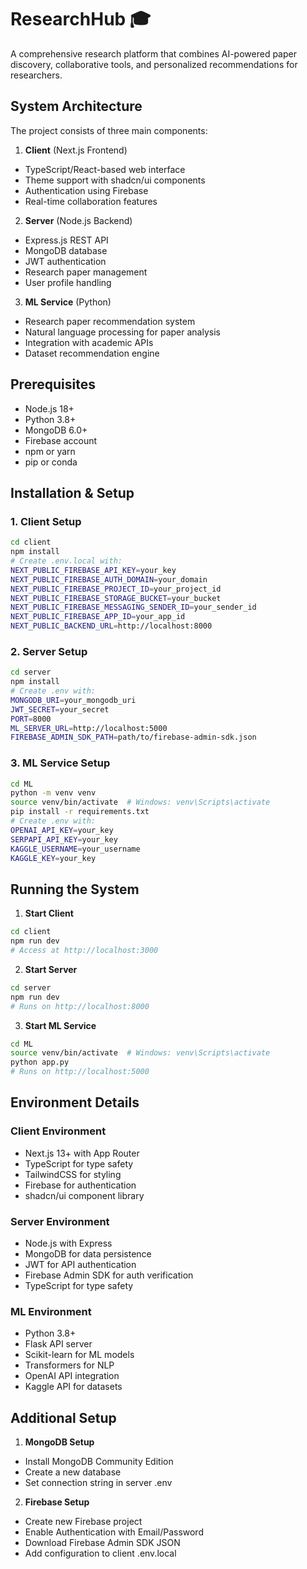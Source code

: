 # ResearchHub 🎓

A comprehensive research platform that combines AI-powered paper discovery, collaborative tools, and personalized recommendations for researchers.

## System Architecture

The project consists of three main components:

1. **Client** (Next.js Frontend)
- TypeScript/React-based web interface
- Theme support with shadcn/ui components
- Authentication using Firebase
- Real-time collaboration features

2. **Server** (Node.js Backend)  
- Express.js REST API
- MongoDB database
- JWT authentication
- Research paper management
- User profile handling

3. **ML Service** (Python)
- Research paper recommendation system
- Natural language processing for paper analysis
- Integration with academic APIs
- Dataset recommendation engine

## Prerequisites

- Node.js 18+ 
- Python 3.8+
- MongoDB 6.0+
- Firebase account
- npm or yarn
- pip or conda

## Installation & Setup

### 1. Client Setup

```bash
cd client
npm install
# Create .env.local with:
NEXT_PUBLIC_FIREBASE_API_KEY=your_key
NEXT_PUBLIC_FIREBASE_AUTH_DOMAIN=your_domain
NEXT_PUBLIC_FIREBASE_PROJECT_ID=your_project_id
NEXT_PUBLIC_FIREBASE_STORAGE_BUCKET=your_bucket
NEXT_PUBLIC_FIREBASE_MESSAGING_SENDER_ID=your_sender_id
NEXT_PUBLIC_FIREBASE_APP_ID=your_app_id
NEXT_PUBLIC_BACKEND_URL=http://localhost:8000
```

### 2. Server Setup

```bash
cd server
npm install
# Create .env with:
MONGODB_URI=your_mongodb_uri
JWT_SECRET=your_secret
PORT=8000
ML_SERVER_URL=http://localhost:5000
FIREBASE_ADMIN_SDK_PATH=path/to/firebase-admin-sdk.json
```

### 3. ML Service Setup

```bash
cd ML
python -m venv venv
source venv/bin/activate  # Windows: venv\Scripts\activate
pip install -r requirements.txt
# Create .env with:
OPENAI_API_KEY=your_key
SERPAPI_API_KEY=your_key
KAGGLE_USERNAME=your_username
KAGGLE_KEY=your_key
```

## Running the System

1. **Start Client**
```bash
cd client
npm run dev
# Access at http://localhost:3000
```

2. **Start Server**
```bash
cd server
npm run dev
# Runs on http://localhost:8000
```

3. **Start ML Service**
```bash
cd ML
source venv/bin/activate  # Windows: venv\Scripts\activate
python app.py
# Runs on http://localhost:5000
```

## Environment Details

### Client Environment
- Next.js 13+ with App Router
- TypeScript for type safety
- TailwindCSS for styling
- Firebase for authentication
- shadcn/ui component library

### Server Environment  
- Node.js with Express
- MongoDB for data persistence
- JWT for API authentication
- Firebase Admin SDK for auth verification
- TypeScript for type safety

### ML Environment
- Python 3.8+
- Flask API server
- Scikit-learn for ML models
- Transformers for NLP
- OpenAI API integration
- Kaggle API for datasets

## Additional Setup

1. **MongoDB Setup**
- Install MongoDB Community Edition
- Create a new database
- Set connection string in server .env

2. **Firebase Setup**  
- Create new Firebase project
- Enable Authentication with Email/Password
- Download Firebase Admin SDK JSON
- Add configuration to client .env.local

